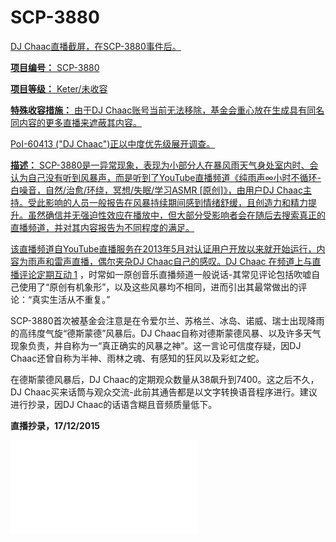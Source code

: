 # SCP-3880
                        


<a shape='rect' href='http://scp-wiki.wdfiles.com/local--files/scp-3880/chaac-screenshot.png' />

DJ Chaac直播截屏，在SCP-3880事件后。



**项目编号：**  SCP-3880

**项目等级：**  Keter/未收容

**特殊收容措施：** 由于DJ Chaac账号当前无法移除，基金会重心放在生成具有同名同内容的更多直播来遮蔽其内容。

PoI-60413 ("DJ Chaac")正以中度优先级展开调查。

**描述：** SCP-3880是一异常现象，表现为小部分人在暴风雨天气身处室内时、会认为自己没有听到风暴声，而是听到了YouTube直播频道《纯雨声∞小时不循环-白噪音，自然/治愈/环绕，冥想/失眠/学习ASMR [原创]》，由用户DJ Chaac主持。受此影响的人员一般报告在风暴持续期间感到情绪舒缓，且创造力和精力提升。虽然确信并无强迫性效应在播放中，但大部分受影响者会在随后去搜索真正的直播频道，并对其内容报告为不同程度的满足。

该直播频道自YouTube直播服务在2013年5月对认证用户开放以来就开始运行，内容为雨声和雷声直播，偶尔夹杂DJ Chaac自己的感叹。DJ Chaac 在频道上与直播评论定期互动<sup class='footnoteref'>
 <a shape='rect' class='footnoteref' id='footnoteref-1' href='javascript:;' onclick='WIKIDOT.page.utils.scrollToReference(&apos;footnote-1&apos;)'>1</a>
</sup>，时常如一原创音乐直播频道一般说话-其常见评论包括吹嘘自己使用了“原创有机象形”，以及这些风暴均不相同，进而引出其最常做出的评论：“真实生活从不重复。”

SCP-3880首次被基金会注意是在令爱尔兰、苏格兰、冰岛、诺威、瑞士出现降雨的高纬度气旋“德斯蒙德”风暴后。DJ Chaac自称对德斯蒙德风暴、以及许多天气现象负责，并自称为一“真正确实的风暴之神”。这一言论可信度存疑，因DJ Chaac还曾自称为半神、雨林之魂、有感知的狂风以及彩虹之蛇。

在德斯蒙德风暴后，DJ Chaac的定期观众数量从38飙升到7400。这之后不久，DJ Chaac买来话筒与观众交流-此前其通告都是以文字转换语音程序进行。建议进行抄录，因DJ Chaac的话语含糊且音频质量低下。

**直播抄录，17/12/2015** 

<iframe frameborder='0' scrolling='auto' class='html-block-iframe' src='/scp-3880/html/3d9b14fd3abc30709468f6494cdcec38ccea4502-11802641251613176683' allowtransparency='true' />


<a shape='rect' class='collapsible-block-link' href='javascript:;'>+&#25220;&#24405;</a>

<a shape='rect' class='collapsible-block-link' href='javascript:;'>&#8211;&#160;hide&#160;block</a>


> 嘿嗯，你们听得到我吗？我，我能有呃，我能弄些评论吗-耶，太棒了！嗯，这里是你们的DJ Chaac，无关联。
> 
> 欢迎所有新听众-嗯，看起来德斯蒙德风暴真让我出名了，我想，我们现在有六*千* 听众了，简直疯了！现在，我在想-哦，啊对，嗯，谢谢Blartichoke。有些，我想有些敌意在讨论里，嗯，新人不是太明白怎么回事…这没啥，没啥！如果你们要我重放以前放过的东西，抱歉，我只做直播的，*因为真实的生活从来不重复* ！啊哈，就是我们讨论说的，我们说的就这个。
> 
> 所以如果你们想听到老的东西，我会把所有内容上传到声云盘，链接在介绍里，或者有些讨论成员会主持重播他们最喜欢的–找他们要。 不过还是在这溜达溜达呗，因为这才是开派对的地方！
> 
> 好了，我要走-我要去你们力不能及的地方。Chaac下线。
> 




第二年直播频道人气持续增长，用户以社群精神良好、且能要求改变为定期回头收听的重要理由。DJ Chaac开始更频繁地发表感想，一般是在风暴的间歇期或切换不同风暴地点间。DJ Chaac的异常能力首次集中展现在频道常客Shock Through The Heart因屋顶漏水要求其减缓所在地域风暴烈度时。

**直播抄录3/12/16** 

<iframe frameborder='0' scrolling='auto' class='html-block-iframe' src='/scp-3880/html/acb57b382cc3975e6c3b7d9d1516722785c3dd1a-123378537538529481' allowtransparency='true' />


<a shape='rect' class='collapsible-block-link' href='javascript:;'>+&#160;&#25220;&#24405;</a>

<a shape='rect' class='collapsible-block-link' href='javascript:;'>&#8211;&#160;hide&#160;block</a>


> *大雨声令DJ Chaac的话难以听清。* 
> 
> 嘿！这里是你们的老朋友DJ嗯…
> 
> *雷声* 
> 
> 啊，天哪，嗯，我要调小声些。抱歉抱歉。嗯嗯嗯。好了…来点滴滴答答，耶？耶耶耶。有些毛毛雨…来了。
> 
> 你们的朋友DJ Chaac, 无关联，来分享大好消息：*是我的生日* ！对了-就这里，嗯嗯嗯…
> 
> *听到翻动纸页声。* 
> 
> 十二月九号，因为我们要开派对！作为新周年的传统，我要降下最新的风暴，我已经酝酿了*好几周* 了。对了，*嗨起来* ，因为我们要来(最恶心/最厚重)的碰撞， 刮最快的风，玻璃上打的最叮当响的雨。这要比德斯蒙德还好，各位，而我*知道* 你们都爱德斯蒙德。
> 
> 现在，一般风暴预流只对Patreons可用，但既然这是我生日，那就是完全免费，就在这直播频道这。哦，说到Patreon，*特别* 感谢统一码共同体的术士们，他们用符文*把我勾上* ，让我能做些简单的包裹。我会把它们放到Splice上，或者也可以立即对所有Patreon支持者开放翠玉级以上。
> 
> 作为尝鲜，给强迫症的剧透警告，这一次的标题将是风暴卡里，*卡里普索* 。耶耶耶耶。
> 
> DJ Chaac下线。
> 





此时决定应关停该直播，与Alphabet公司的标准合约被激活以撤下账号。然而这被证实不具可行性，所有与DJ Chaac相关联的账号都有强大的加密古式守护，在DJ Chaac的用户信息中也嵌有各式能量符记。调查账户后发现有一私人视频内有激活这些符记的词句音频。基金会奇术资产对这些守护的攻破尝试最终无果。在致9人死亡的卡里风暴后，基金会决定雇用三波特兰市承包人处理对直播频道的关停工作。
**直播抄录12/12/2016** 

<iframe frameborder='0' scrolling='auto' class='html-block-iframe' src='/scp-3880/html/36a9489448f4792d2b237ff98d7a4d3941c3d5aa-1094299501026011696' allowtransparency='true' />


<a shape='rect' class='collapsible-block-link' href='javascript:;'>+&#160;&#25220;&#24405;</a>

<a shape='rect' class='collapsible-block-link' href='javascript:;'>&#8211;&#160;hide&#160;block</a>


> 嘿，这里是你-嗯…这里是Chaac。嘿。
> 
> 有些好消息和坏消息，我-我有些坏消息。看起来直播要停了，各位。嗯，Lúghnasa，我以为他-
*DJ Chaac突然闭口不言。* 
- 是我的朋友，他说他在我制造德斯蒙德风暴的时候就在布莱克罗克，我，我用了*他* 的风暴云？这-这这简直鬼扯，顺便一说，啊哈，他根本不是风暴神，他是个和风暴有关系的战神，但*管他呢* 。他不能对视频搞版权袭击，因为我还没上传视频，所以他就举报了我的账号，嗯…好吧，昨天，YouTube试图撤下我的账号。嗯，他们还没有做，有朋友保护着，但看在他们的份上，不让他们被发现，我要在Youtube深入代码和符号前撤下来嗯… 你-你你们不需要知道这些-重点是我的账号很快就要封禁了。大概，可能那就是今天，明天。他，他对声云盘、乐队营、Patreon搞了类似的袭击…就为这些都经历过的狗屁理由？这，嗯… 各位常客，你们会知道怎么找到我的，但对其他所有人，所有今天刚刚加入的人，那些时不时来听的人，嗯，这可能就是告别了吧？说起来真怪。
> 
> 也许对你们这只是某种背景噪音，但这个频道对我意味着很多。嗯，一切？我之前不是真的在创造，我会陷入那狗屁的*抑郁* 里，而你们，你们各位帮助我再次找到我自己是我自己？找到我的声音？哈。很多人，在真实生活中，他们取笑我的咬舌，而你们在我开口时都是*如此友善* …
> 
> *DJ Chaac深呼吸。* 
> 
> 我不会变回之前那样的，躺在床上直到下午2点…我想念文学，我想念朋友，我…可能不是你们期待的方式，但我要继续送来雨露，为你们所有人。也许这听着不太好，很多人讨厌下雨…那这样如何？我要继续让花盛开，让河流淌，让好风吹拂。都是因为我欠你们这世界。
> 
> 这有用。
> 
> Chaac下线。
> 




由于DJ Chaac的身份仍然不明，且其异常能力仍在基金会收容标准外，本文件尚未进行分级。提议将本文件的重点转移到DJ Chaac本身上。

时常收听该直播频道的基金会员工Dr. Ryoko Sato报告称，现在暴风雨中她感觉如同有一位朋友坐在身旁。



脚注
<a shape='rect' href='javascript:;' onclick='WIKIDOT.page.utils.scrollToReference(&apos;footnoteref-1&apos;)'>1</a>. 参见与DJ Chaac（PoI-60413）文件相关的归档记录


                    